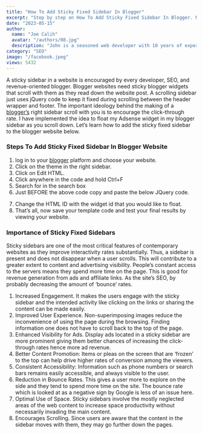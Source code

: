 ```yaml
---
title: "How To Add Sticky Fixed Sidebar In Blogger"
excerpt: "Step by step on How To Add Sticky Fixed Sidebar In Blogger. Make your blogger sidebar fixed for better visibility and AdSense revenue."
date: "2023-05-15"
author:
  name: "Joe Calih"
  avatar: "/authors/08.jpg"
  description: "John is a seasoned web developer with 10 years of experience in React and Next.js."
category: "SEO"
image: "/facebook.jpeg"
views: 5432
---
```



A sticky sidebar in a website is encouraged by every developer, SEO, and revenue-oriented blogger. Blogger websites need sticky blogger widgets that scroll with them as they read down the website post. A scrolling sidebar just uses jQuery code to keep it fixed during scrolling between the header wrapper and footer. The important ideology behind the making of a [blogger’s](https://joecalih.co.ke/build-high-quality-backlinks-in-blogger/) right sidebar scroll with you is to encourage the click-through rate. I have implemented the idea to float my Adsense widget in my blogger sidebar as you scroll down. Let’s learn how to add the sticky fixed sidebar to the blogger website below.

### Steps To Add Sticky Fixed Sidebar In Blogger Website

1. log in to your [blogger](http://blogger.com/) platform and choose your website.  
2. Click on the theme in the right sidebar.  
3. Click on Edit HTML.  
4. Click anywhere in the code and hold Ctrl+F  
5. Search for </body> in the search box  
6. Just BEFORE the above code copy and paste the below JQuery code.

> <script>  
> // Sticky widget by joecalih.co.ke  
> //<![CDATA[  
> bs_makeSticky(“**HTMLID**“); // enter your widget ID here  
> function bs_makeSticky(elem) {  
> var bs_sticky = document.getElementById(elem);  
> var scrollee = document.createElement(“div”);  
> bs_sticky.parentNode.insertBefore(scrollee, bs_sticky);  
> var width = bs_sticky.offsetWidth;  
> var iniClass = bs_sticky.className + ‘ bs_sticky’;  
> window.addEventListener(‘scroll’, bs_sticking, false);  
> function bs_sticking() {  
> var rect = scrollee.getBoundingClientRect();  
> if (rect.top < 0) {  
> bs_sticky.className = iniClass + ‘ bs_sticking’;  
> bs_sticky.style.width = width + “px”;  
> } else {  
> bs_sticky.className = iniClass;  
> }  
> }  
> }  
> //]]>  
> </script>

7. Change the HTML ID with the widget id that you would like to float.  
8. That’s all, now save your template code and test your final results by viewing your website.

### Importance of Sticky Fixed Sidebars

Sticky sidebars are one of the most critical features of contemporary websites as they improve interactivity rates substantially. Thus, a sidebar is present and does not disappear when a user scrolls. This will contribute to a greater extent to content and advertising visibility. People’s constant access to the servers means they spend more time on the page. This is good for revenue generation from ads and affiliate links. As the site’s SEO, by probably decreasing the amount of ‘bounce’ rates.

1.  Increased Engagement. It makes the users engage with the sticky sidebar and the intended activity like clicking on the links or sharing the content can be made easily.
2.  Improved User Experience. Non-superimposing images reduce the inconvenience of using the page during the browsing. Finding information one does not have to scroll back to the top of the page.
3.  Enhanced Visibility for Ads. Display ads located in a sticky sidebar are more prominent giving them better chances of increasing the click-through rates hence more ad revenue.
4.  Better Content Promotion: Items or pleas on the screen that are ‘frozen’ to the top can help drive higher rates of conversion among the viewers.
5.  Consistent Accessibility: Information such as phone numbers or search bars remains easily accessible, and always visible to the user.
6.  Reduction in Bounce Rates. This gives a user more to explore on the side and they tend to spend more time on the site. The bounce rate which is looked at as a negative sign by Google is less of an issue here.
7.  Optimal Use of Space. Sticky sidebars involve the mostly neglected areas of the web content to increase space productivity without necessarily invading the main content.
8.  Encourages Scrolling. Since users are aware that the content in the sidebar moves with them, they may go further down the pages.
